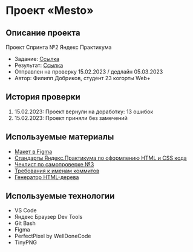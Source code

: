 # **Проект «Mesto»**
## Описание проекта
Проект Спринта №2 Яндекс Практикума
- Задание: [Ссылка](https://code.s3.yandex.net/web-plus/static/second-month/mesto-project/index.html)
- Результат: [Ссылка](https://teplokotov.github.io/mesto-project/)
- Отправлен на проверку 15.02.2023 / дедлайн 05.03.2023
- Автор: Филипп Добриков, студент 23 когорты Web+
## История проверки
1) 15.02.2023: Проект вернули на доработку: 13 ошибок
2) 15.02.2023: Проект приняли без замечений
## Используемые материалы
- [Макет в Figma](https://www.figma.com/file/2cn9N9jSkmxD84oJik7xL7/JavaScript.-Sprint-4?node-id=0%3A1&t=s91hFe4o7KplceAs-0)
- [Стандарты Яндекс.Практикума по оформлению HTML и CSS кода](https://code.s3.yandex.net/web-developer/static/design-rules/index.html)
- [Чеклист по самопроверке №3](https://code.s3.yandex.net/web-developer/checklists-pdf/web-plus/checklist-3.pdf)
- [Требования к именам коммитов](https://docs.rs.school/#/git-convention)
- [Генератор HTML-дерева](https://yoksel.github.io/html-tree/)
## Используемые технологии
- VS Code
- Яндекс Браузер Dev Tools
- Git Bash
- Figma
- PerfectPixel by WellDoneCode
- TinyPNG
